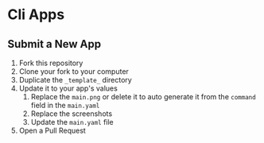 # Cli Apps

## Submit a New App

1. Fork this repository
1. Clone your fork to your computer
1. Duplicate the `_template_` directory
1. Update it to your app's values
    1. Replace the `main.png` or delete it
      to auto generate it from the `command` field in the `main.yaml`
    1. Replace the screenshots
    1. Update the `main.yaml` file
1. Open a Pull Request
